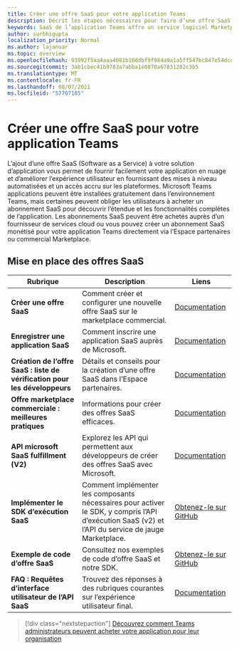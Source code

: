 ```yaml
---
title: Créer une offre SaaS pour votre application Teams
description: Décrit les étapes nécessaires pour faire d’une offre SaaS une partie d’une expérience d’application Teams tiers
keywords: SaaS de l’application Teams offre un service logiciel Marketplace de l’Centre de partenaires
author: surbhigupta
localization_priority: Normal
ms.author: lajanuar
ms.topic: overview
ms.openlocfilehash: 93992f5aa4aaa4081b16ddbf9f984a9a1a5ff547bc847e54dcdb62d12c4948e0
ms.sourcegitcommit: 3ab1cbec41b9783a7abba1e0870a67831282c3b5
ms.translationtype: MT
ms.contentlocale: fr-FR
ms.lasthandoff: 08/07/2021
ms.locfileid: "57707105"
---
```

# <a name="create-a-saas-offer-for-your-teams-app"></a>Créer une offre SaaS pour votre application Teams

L’ajout d’une offre SaaS (Software as a Service) à votre solution d’application vous permet de fournir facilement votre application en nuage et d’améliorer l’expérience utilisateur en fournissant des mises à niveau automatisées et un accès accru sur les plateformes. Microsoft Teams applications peuvent être installées gratuitement dans l’environnement Teams, mais certaines peuvent obliger les utilisateurs à acheter un abonnement SaaS pour découvrir l’étendue et les fonctionnalités complètes de l’application. Les abonnements SaaS peuvent être achetés auprès d’un fournisseur de services cloud ou vous pouvez créer un abonnement SaaS monétisé pour votre application Teams directement via l’Espace partenaires ou commercial Marketplace.

## <a name="getting-started-with-saas-offers"></a>Mise en place des offres SaaS

| Rubrique | Description| Liens |
|------|-------------|------|
|**Créer une offre SaaS**|Comment créer et configurer une nouvelle offre SaaS sur le marketplace commercial.| [Documentation](/azure/marketplace/partner-center-portal/create-new-saas-offer)|
|**Enregistrer une application SaaS** | Comment inscrire une application SaaS auprès de Microsoft.| [Documentation](/azure/marketplace/partner-center-portal/pc-saas-registration)|
|**Création de l’offre SaaS : liste de vérification pour les développeurs**| Détails et conseils pour la création d’une offre SaaS dans l’Espace partenaires.| [Documentation](/azure/marketplace/partner-center-portal/offer-creation-checklist)|
|**Offre marketplace commerciale : meilleures pratiques** |Informations pour créer des offres SaaS efficaces.|[Documentation](/azure/marketplace/gtm-offer-listing-best-practices)|
|**API microsoft SaaS fulfillment (V2)** | Explorez les API qui permettent aux développeurs de créer des offres SaaS avec Microsoft.| [Documentation](/azure/marketplace/partner-center-portal/pc-saas-fulfillment-api-v2) |
|**Implémenter le SDK d’exécution SaaS**| Comment implémenter les composants nécessaires pour activer le SDK, y compris l’API d’exécution SaaS (v2) et l’API du service de jauge Marketplace.| [Obtenez-le sur GitHub](https://github.com/Azure/Microsoft-commercial-marketplace-transactable-SaaS-offer-SDK/blob/master/docs/Installation-Instructions.md) |
|**Exemple de code d’offre SaaS**| Consultez nos exemples de code d’offre SaaS et notre SDK.| [Obtenez-le sur GitHub](https://github.com/Azure/Microsoft-commercial-marketplace-transactable-SaaS-offer-SDK)|
| **FAQ : Requêtes d’interface utilisateur de l’API SaaS** | Trouvez des réponses à des rubriques courantes sur l’expérience utilisateur final.| [Documentation](/azure/marketplace/partner-center-portal/saas-fulfillment-apis-faq) |

> [!div class="nextstepaction"]
> [Découvrez comment Teams administrateurs peuvent acheter votre application pour leur organisation](/MicrosoftTeams/purchase-third-party-apps)
